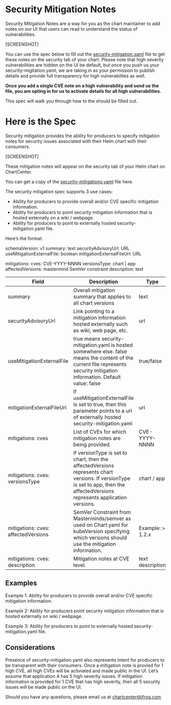 # Security Mitigation Notes

Security Mitigation Notes are a way for you as the chart maintainer to add notes on our UI that users can read to understand the status of vulnerabilities. 

[SCREENSHOT]

You can use the spec below to fill out the [security-mitigation.yaml](https://github.com/jfrog/chartcenter/blob/master/docs/security-mitigation.yaml) file to get these notes on the security tab of your chart. Please note that high severity vulnerabilities are hidden on the UI be default, but once you push us your security-migitation.yaml, we are taking in as your permission to publish details and provide full transparency for high vulnerabilites as well. 

**Once you add a single CVE note on a high vulnerability and send us the file, you are opting in for us to activate details for all high vulnerabilities.**

This spec will walk you through how to the  should be filled out.

# Here is the Spec

Security mitigation provides the ability for producers to specify mitigation notes for security issues associated with their Helm chart with their consumers.

[SCREENSHOT]

These mitigation notes will appear on the security tab of your Helm chart on ChartCenter.

You can get a copy of the [security-mitigations.yaml](https://github.com/jfrog/chartcenter/blob/master/docs/security-mitigation.yaml) file here.

The security mitigation spec supports 3 use cases:
* Ability for producers to provide overall and/or CVE specific mitigation information. 
* Ability for producers to point security mitigation information that is hosted externally on a wiki / webpage.
* Ability for producers to point to externally hosted security-mitigation.yaml file.

Here’s the format:

schemaVersion: v1
summary: text
securityAdvisoryUrl: URL
useMitigationExternalFile: boolean
mitigationExternalFileUrl: URL

mitigations:
cves: 
  CVE-YYYY-NNNN
  versionsType: chart | app
  affectedVersions: mastermind SemVer constraint
  description: text

| Field  | Description | Type |
| ------------- | ------------- | ---- |
| summary  | Overall mitigation summary that applies to all chart versions  | text |
| securityAdvisoryUrl | Link pointing to a mitigation information hosted externally such as wiki, web page, etc. | url |
| useMitigationExternalFile | true means security-mitigation.yaml is hosted somewhere else. false means the content of the current file represents security mitigation information. Default value: false | true/false | 
| mitigationExternalFileUrl | If useMitigationExternalFile is set to true, then this parameter points to a url of externally hosted security-mitigation.yaml | url | 
| mitigations: cves | List of CVEs for which mitigation notes are being provided. | CVE-YYYY-NNNN | 
| mitigations: cves: versionsType | If versionType is set to chart, then the affectedVersions represents chart versions. If versionType is set to app, then the affectedVersions represents application versions. | chart / app | 
| mitigations: cves: affectedVersions | SemVer Constraint from Masterminds/semver as used on Chart.yaml for kubeVersion specifying which versions should use the mitigation information. | Example: > 1.2.x || < 2.5.8 | 
| mitigations: cves: description | Mitigation notes at CVE level. | text description | 

## Examples
Example 1: Ability for producers to provide overall and/or CVE specific mitigation information. 

Example 2: Ability for producers point security mitigation information that is hosted externally on wiki / webpage.

Example 3: Ability for producers to point to externally hosted security-mitigation.yaml file.

## Considerations
Presence of security-mitigation.yaml also represents intent for producers to be transparent with their consumers. Once a mitigation note is provied for 1 high CVE, all high CVEs will be activiated and made public in the UI. Let’s assume that application A has 5 high severity issues. If mitigation information is provided for 1 CVE that has high severity, then all 5 security issues will be made public on the UI.

Should you have any questions, please email us at [chartcenter@jfrog.com](mailto:chartcenter@jfrog.com)


